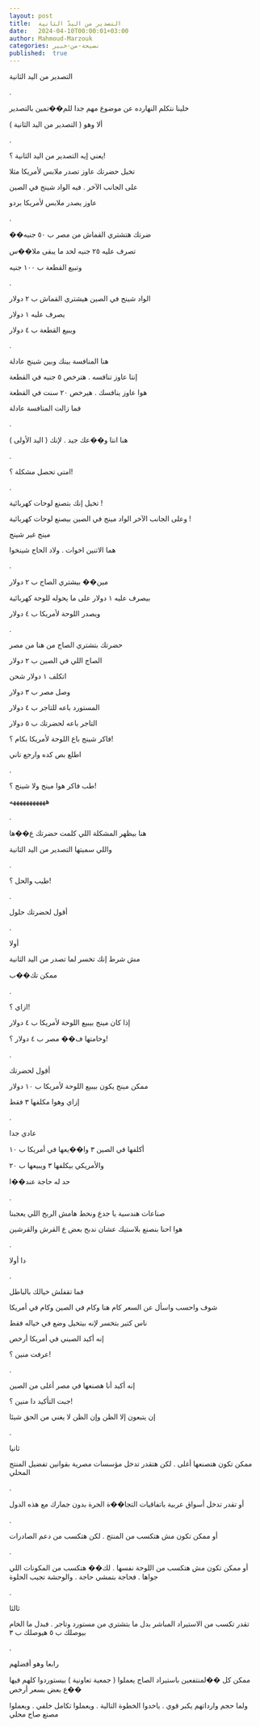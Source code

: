 ```yaml
---
layout: post
title:  التصدير من اليدّ الثانية
date:   2024-04-10T00:00:01+03:00
author: Mahmoud-Marzouk
categories: نصيحة-من-خبير
published:  true
---
```

التصدير من اليد الثانية

.

خلينا نتكلم النهارده عن موضوع مهم جدا للم��تمين بالتصدير

ألا وهو ( التصدير من اليد الثانية )

.

يعني إيه التصدير من اليد الثانية ؟!

تخيل حضرتك عاوز تصدر ملابس لأمريكا مثلا

على الجانب الآخر . فيه الواد شينج في الصين

عاوز يصدر ملابس لأمريكا بردو

.

��ضرتك هتشتري القماش من مصر ب ٥٠ جنيه

تصرف عليه ٢٥ جنيه لحد ما يبقى ملا��س

وتبيع القطعة ب ١٠٠ جنيه

.

الواد شينج في الصين هيشتري القماش ب ٢ دولار

يصرف عليه ١ دولار

ويبيع القطعة ب ٤ دولار

.

هنا المنافسة بينك وبين شينج عادلة

إنتا عاوز تنافسه . هترخص ٥ جنيه في القطعة

هوا عاوز ينافسك . هيرخص ٢٠ سنت في القطعة

فما زالت المنافسة عادلة

.

هنا انتا و��عك جيد . لإنك ( اليد الأولى )

.

امتى تحصل مشكلة ؟!

.

تخيل إنك بتصنع لوحات كهربائية !

وعلى الجانب الآخر الواد مينج في الصين بيصنع لوحات كهربائية
!

مينج غير شينج

هما الاتنين اخوات . ولاد الحاج شينخوا

.

مين�� بيشتري الصاج ب ٢ دولار

بيصرف عليه ١ دولار على ما يحوله للوحة كهربائية

ويصدر اللوحة لأمريكا ب ٤ دولار

.

حضرتك بتشتري الصاج من هنا من مصر

الصاج اللي في الصين ب ٢ دولار

اتكلف ١ دولار شحن

وصل مصر ب ٣ دولار

المستورد باعه للتاجر ب ٤ دولار

التاجر باعه لحضرتك ب ٥ دولار

فاكر شينج باع اللوحة لأمريكا بكام ؟!

اطلع بص كده وارجع تاني

.

طب فاكر هوا مينج ولا شينج ؟!

هههههههههههه

.

هنا بيظهر المشكلة اللي كلمت حضرتك ع��ها

واللي سميتها التصدير من اليد الثانية

.

طيب والحل ؟!

.

أقول لحضرتك حلول

.

أولا

مش شرط إنك تخسر لما تصدر من اليد الثانية

ممكن تك��ب

.

ازاي ؟!

إذا كان مينج بيبيع اللوحة لأمريكا ب ٤ دولار

وخامتها ف�� مصر ب ٤ دولار ؟!

.

أقول لحضرتك

ممكن مينج يكون بيبيع اللوحة لأمريكا ب ١٠ دولار

إزاي وهوا مكلفها ٣ فقط

.

عادي جدا

أكلفها في الصين ٣ وا��يعها في أمريكا ب ١٠

والأمريكي بيكلفها ٣ ويبيعها ب ٢٠

حد له حاجة عند��ا

.

صناعات هندسية يا جدع ونحط هامش الربح اللي يعجبنا

هوا احنا بنصنع بلاستيك عشان ندبح بعض ع القرش والقرشين

.

دا أولا

.

فما تقفلش خيالك بالباطل

شوف واحسب واسأل عن السعر كام هنا وكام في الصين وكام في
أمريكا

ناس كتير بتخسر لإنه بيتخيل وضع في خياله فقط

إنه أكيد الصيني في أمريكا أرخص

عرفت منين ؟!

.

إنه أكيد أنا هصنعها في مصر أغلى من الصين

جبت التأكيد دا منين ؟!

إن يتبعون إلا الظن وإن الظن لا يغني من الحق شيئا

.

ثانيا

ممكن تكون هتصنعها أغلى . لكن هتقدر تدخل مؤسسات مصرية بقوانين تفضيل
المنتج المحلي

.

أو تقدر تدخل أسواق عربية باتفاقيات التجا��ة الحرة بدون جمارك مع هذه
الدول

.

أو ممكن تكون مش هتكسب من المنتج . لكن هتكسب من دعم الصادرات

.

أو ممكن تكون مش هتكسب من اللوحة نفسها . لك�� هتكسب من المكونات اللي
جواها . فحاجة بتمشي حاجة . والوحشة تجيب الحلوة

.

ثالثا

تقدر تكسب من الاستيراد المباشر بدل ما بتشتري من مستورد وتاجر . فبدل ما
الخام بيوصلك ب ٥ هيوصلك ب ٣

.

رابعا وهو أفضلهم

ممكن كل ��لمنتفعين باستيراد الصاج يعملوا ( جمعية تعاونية ) بيستوردوا
كلهم فيها ��ع بعض بسعر أرخص

ولما حجم وارداتهم يكبر قوي . ياخدوا الخطوة التالية . ويعملوا تكامل خلفي
. ويعملوا مصنع صاج محلي
